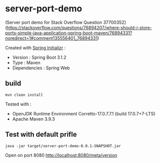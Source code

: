 # server-port-demo

(Server port demo for Stack Overflow Question 37700352](https://stackoverflow.com/questions/76894207/where-should-i-store-ports-simple-java-application-spring-boot-maven/76894331?noredirect=1#comment135556401_76894331)

Created with [Spring Initializr](https://start.spring.io/) :
* Version : Spring Boot 3.1.2
* Type : Maven
* Dependencies : Spring Web

## build 

```
mvn clean install
```

Tested with :
* OpenJDK Runtime Environment Corretto-17.0.7.7.1 (build 17.0.7+7-LTS)
* Apache Maven 3.9.3

## Test with default prifle 

```
java -jar target/server-port-demo-0.0.1-SNAPSHOT.jar
```

Open on port 8080 [http://localhost:8080/meta/version](http://localhost:8080/meta/version)

